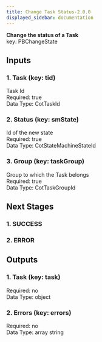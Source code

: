 ```yaml
---  
title: Change Task Status-2.0.0  
displayed_sidebar: documentation  
---  
```

**Change the status of a Task**  
key: PBChangeState  
  
## Inputs  
### 1. Task (key: tid)  
Task Id  
Required: true  
Data Type: CotTaskId   
### 2. Status (key: smState)  
Id of the new state  
Required: true  
Data Type: CotStateMachineStateId   
### 3. Group (key: taskGroup)  
Group to which the Task belongs  
Required: true  
Data Type: CotTaskGroupId   
## Next Stages  
### 1. SUCCESS  
  
### 2. ERROR  
  
## Outputs  
### 1. Task (key: task)  
  
Required: no  
Data Type: object   
### 2. Errors (key: errors)  
  
Required: no  
Data Type: array string